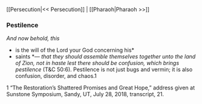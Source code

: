 [[Persecution|<< Persecution]]  |  [[Pharaoh|Pharaoh >>]]

### Pestilence

*And now behold, this*
* is the will of the Lord your God concerning his*
* saints *— *that they should assemble themselves together unto the land of Zion, not in haste lest there should be confusion, which brings pestilence* (T&C 50:6). Pestilence is not just bugs and vermin; it is also confusion, disorder, and chaos.1



1 “The Restoration’s Shattered Promises and Great Hope,” address given at Sunstone Symposium, Sandy, UT, July 28, 2018, transcript, 21.